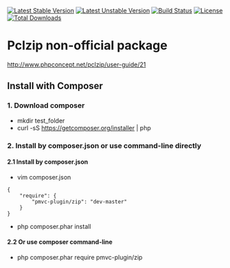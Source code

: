 [![Latest Stable Version](https://poser.pugx.org/pmvc-plugin/zip/v/stable)](https://packagist.org/packages/pmvc-plugin/zip) 
[![Latest Unstable Version](https://poser.pugx.org/pmvc-plugin/zip/v/unstable)](https://packagist.org/packages/pmvc-plugin/zip) 
[![Build Status](https://travis-ci.org/pmvc-plugin/zip.svg?branch=master)](https://travis-ci.org/pmvc-plugin/zip)
[![License](https://poser.pugx.org/pmvc-plugin/zip/license)](https://packagist.org/packages/pmvc-plugin/zip)
[![Total Downloads](https://poser.pugx.org/pmvc-plugin/zip/downloads)](https://packagist.org/packages/pmvc-plugin/zip) 

Pclzip non-official package 
===============
http://www.phpconcept.net/pclzip/user-guide/21

## Install with Composer
### 1. Download composer
   * mkdir test_folder
   * curl -sS https://getcomposer.org/installer | php

### 2. Install by composer.json or use command-line directly
#### 2.1 Install by composer.json
   * vim composer.json
```
{
    "require": {
        "pmvc-plugin/zip": "dev-master"
    }
}
```
   * php composer.phar install

#### 2.2 Or use composer command-line
   * php composer.phar require pmvc-plugin/zip

